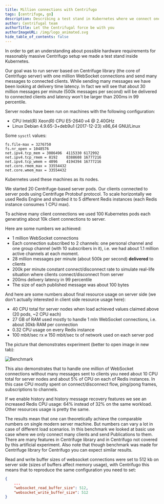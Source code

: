 ```yaml
---
title: Million connections with Centrifugo
tags: [centrifuge, go]
description: Describing a test stand in Kubernetes where we connect one million websocket connections to a server, using Redis to scale nodes, and providing insights about hardware resources required to achieve 500k messages per second
author: Centrifugal team
authorTitle: Let the Centrifugal force be with you
authorImageURL: /img/logo_animated.svg
hide_table_of_contents: false
---
```


In order to get an understanding about possible hardware requirements for reasonably massive Centrifugo setup we made a test stand inside Kubernetes.

Our goal was to run server based on Centrifuge library (the core of Centrifugo server) with one million WebSocket connections and send many messages to connected clients. While sending many messages we have been looking at delivery time latency. In fact we will see that about 30 million messages per minute (500k messages per second) will be delivered to connected clients and latency won't be larger than 200ms in 99 percentile.

<!--truncate-->

Server nodes have been run on machines with the following configuration:

* CPU Intel(R) Xeon(R) CPU E5-2640 v4 @ 2.40GHz
* Linux Debian 4.9.65-3+deb9u1 (2017-12-23) x86_64 GNU/Linux 

Some `sysctl` values:

```
fs.file-max = 3276750
fs.nr_open = 1048576
net.ipv4.tcp_mem = 3086496	4115330	6172992
net.ipv4.tcp_rmem = 8192	8388608	16777216
net.ipv4.tcp_wmem = 4096	4194394	16777216
net.core.rmem_max = 33554432
net.core.wmem_max = 33554432
```

Kubernetes used these machines as its nodes. 

We started 20 Centrifuge-based server pods. Our clients connected to server pods using Centrifuge Protobuf protocol. To scale horizontally we used Redis Engine and sharded it to 5 different Redis instances (each Redis instance consumes 1 CPU max).

To achieve many client connections we used 100 Kubernetes pods each generating about 10k client connections to server.

Here are some numbers we achieved:

* 1 million WebSocket connections
* Each connection subscribed to 2 channels: one personal channel and one group channel (with 10 subscribers in it), i.e. we had about 1.1 million active channels at each moment.
* 28 million messages per minute (about 500k per second) **delivered** to clients
* 200k per minute constant connect/disconnect rate to simulate real-life situation where clients connect/disconnect from server
* 200ms delivery latency in 99 percentile
* The size of each published message was about 100 bytes

And here are some numbers about final resource usage on server side (we don't actually interested in client side resource usage here):

* 40 CPU total for server nodes when load achieved values claimed above (20 pods, ~2 CPU each)
* 27 GB of RAM used mostly to handle 1 mln WebSocket connections, i.e. about 30kb RAM per connection
* 0.32 CPU usage on every Redis instance
* 100 mbit/sec rx и 150 mbit/sec tx of network used on each server pod

The picture that demonstrates experiment (better to open image in new tab):

![Benchmark](/img/benchmark.gif)

This also demonstrates that to handle one million of WebSocket connections without many messages sent to clients you need about 10 CPU total for server nodes and about 5% of CPU on each of Redis instances. In this case CPU mostly spent on connect/disconnect flow, ping/pong frames, subscriptions to channels.

If we enable history and history message recovery features we see an increased Redis CPU usage: 64% instead of 32% on the same workload. Other resources usage is pretty the same.

The results mean that one can theoretically achieve the comparable numbers on single modern server machine. But numbers can vary a lot in case of different load scenarios. In this benchmark we looked at basic use case where we only connect many clients and send Publications to them. There are many features in Centrifuge library and in Centrifugo not covered by this artificial experiment. Also note that though benchmark was made for Centrifuge library for Centrifugo you can expect similar results.

Read and write buffer sizes of websocket connections were set to 512 kb on server side (sizes of buffers affect memory usage), with Centrifugo this means that to reproduce the same configuration you need to set:

```json
{
    ...
    "websocket_read_buffer_size": 512,
    "websocket_write_buffer_size": 512
}
```
